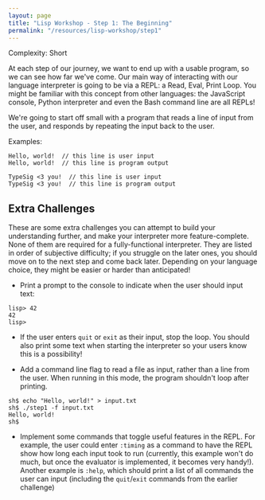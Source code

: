 ```yaml
---
layout: page
title: "Lisp Workshop - Step 1: The Beginning"
permalink: "/resources/lisp-workshop/step1"
---
```

Complexity: Short

At each step of our journey, we want to end up with a usable program, so we can see how far we've come.
Our main way of interacting with our language interpreter is going to be via a REPL: a Read, Eval, Print Loop.
You might be familiar with this concept from other languages: the JavaScript console, Python interpreter and even the Bash command line are all REPLs!

We're going to start off small with a program that reads a line of input from the user, and responds by repeating the input back to the user.

Examples:
```
Hello, world!  // this line is user input
Hello, world!  // this line is program output
```

```
TypeSig <3 you!  // this line is user input
TypeSig <3 you!  // this line is program output
```

## Extra Challenges
These are some extra challenges you can attempt to build your understanding further, and make your interpreter more feature-complete. None of them are required for a fully-functional interpreter. They are listed in order of subjective difficulty; if you struggle on the later ones, you should move on to the next step and come back later. Depending on your language choice, they might be easier or harder than anticipated!

- Print a prompt to the console to indicate when the user should input text:
```console
lisp> 42
42
lisp>
```

- If the user enters `quit` or `exit` as their input, stop the loop. You should also print some text when starting the interpreter so your users know this is a possibility!

- Add a command line flag to read a file as input, rather than a line from the user. When running in this mode, the program shouldn't loop after printing.
```console
sh$ echo "Hello, world!" > input.txt
sh$ ./step1 -f input.txt
Hello, world!
sh$
```

- Implement some commands that toggle useful features in the REPL. For example, the user could enter `:timing` as a command to have the REPL show how long each input took to run (currently, this example won't do much, but once the evaluator is implemented, it becomes very handy!). Another example is `:help`, which should print a list of all commands the user can input (including the `quit`/`exit` commands from the earlier challenge)